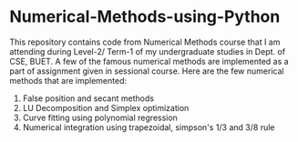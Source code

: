 # Numerical-Methods-using-Python
This repository contains code from Numerical Methods course that I am attending during Level-2/ Term-1 of my undergraduate studies in Dept. of CSE, BUET. A few of the famous numerical methods are implemented as a part of assignment given in sessional course. Here are the few numerical methods that are implemented:
  1. False position and secant methods
  2. LU Decomposition and Simplex optimization
  3. Curve fitting using polynomial regression
  4. Numerical integration using trapezoidal, simpson's 1/3 and 3/8 rule
